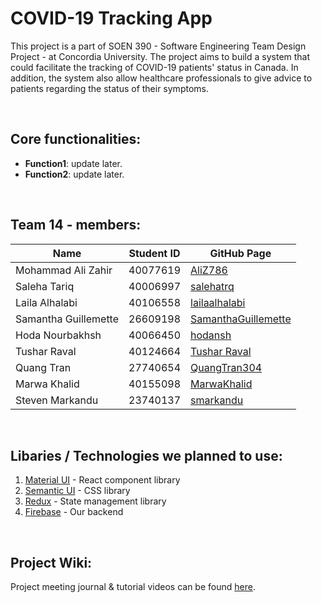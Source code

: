 # COVID-19 Tracking App

This project is a part of SOEN 390 - Software Engineering Team Design Project - at Concordia University. The project aims to build a system that could facilitate the tracking of COVID-19 patients' status in Canada. In addition, the system also allow healthcare professionals to give advice to patients regarding the status of their symptoms.

<br />

## Core functionalities:

- **Function1**: update later.
- **Function2**: update later.

<br />

## Team 14 - members:

| Name                 | Student ID | GitHub Page                                                   |
| -------------------- | ---------- | ------------------------------------------------------------- |
| Mohammad Ali Zahir   | 40077619   | [AliZ786](https://github.com/AliZ786)                         |
| Saleha Tariq         | 40006997   | [salehatrq](https://github.com/salehatrq)                     |
| Laila Alhalabi       | 40106558   | [lailaalhalabi](https://github.com/lailaalhalabi)             |
| Samantha Guillemette | 26609198   | [SamanthaGuillemette](https://github.com/SamanthaGuillemette) |
| Hoda Nourbakhsh      | 40066450   | [hodansh](https://github.com/hodansh)                         |
| Tushar Raval         | 40124664   | [Tushar Raval](https://github.com/tusharraval102)             |
| Quang Tran           | 27740654   | [QuangTran304](https://github.com/QuangTran304)               |
| Marwa Khalid         | 40155098   | [MarwaKhalid](https://github.com/MarwaKhalid)                 |
| Steven Markandu      | 23740137   | [smarkandu](https://github.com/smarkandu)                     |

<br />

## Libaries / Technologies we planned to use:

1. [Material UI](https://mui.com/) - React component library
2. [Semantic UI](https://semantic-ui.com/) - CSS library
3. [Redux](https://redux.js.org/) - State management library
4. [Firebase](https://firebase.google.com/) - Our backend

<br />

## Project Wiki:

Project meeting journal & tutorial videos can be found [here](https://github.com/SamanthaGuillemette/SOEN390/wiki).
